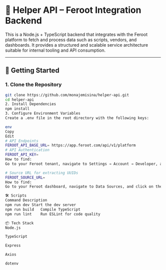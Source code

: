 # 🔧 Helper API – Feroot Integration Backend

This is a Node.js + TypeScript backend that integrates with the Feroot platform to fetch and process data such as scripts, vendors, and dashboards. It provides a structured and scalable service architecture suitable for internal tooling and API consumption.

---

## 🚀 Getting Started

### 1. Clone the Repository

```bash
git clone https://github.com/monajemisina/helper-api.git
cd helper-api
2. Install Dependencies
npm install
3. Configure Environment Variables
Create a .env file in the root directory with the following keys:

env
Copy
Edit
# API Endpoints
FEROOT_API_BASE_URL= https://app.feroot.com/api/v1/platform
# API Authentication
FEROOT_API_KEY=
How to find:
Go to your Feroot tenant, navigate to Settings → Account → Developer, and click Create API Key to generate one.

# Source URL for extracting UUIDs
FEROOT_SOURCE_URL=
How to find:
Go to your Feroot dashboard, navigate to Data Sources, and click on the specific crawler. You’ll be able to copy the full source URL from the browser.

🛠 Scripts
Command	Description
npm run dev	Start the dev server
npm run build	Compile TypeScript
npm run lint	Run ESLint for code quality

📦 Tech Stack
Node.js

TypeScript

Express

Axios

dotenv

